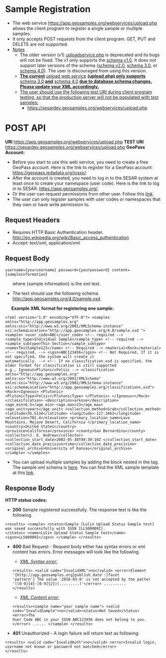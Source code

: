 # Sample Registration
- The web service https://app.geosamples.org/webservices/upload.php allows the client program to register a single sample or multiple samples.
- It only accepts POST requests from the client program. GET, PUT and DELETE are not supported.
- <ins>Notes</ins>
  - The older version (v1) [uploadservice.php](https://app.geosamples.org/webservices/uploadservice.php) is deprecated and its bugs will not be fixed. The v1 only supports the [schema v1.0](https://app.geosamples.org/sample.xsd). It does not support later versions of the schema ([schema v2.0](https://app.geosamples.org/samplev2.xsd), [schema 3.0](https://app.geosamples.org/3.0/sample.xsd), or [schema 4.0](https://app.geosamples.org/4.0/sample.xsd)). The user is discouraged from using this version.
  - **<ins>The current</ins>** [upload web service](https://app.geosamples.org/upload.php) **<ins>(upload.php) only supports</ins>** [schema 3.0](https://app.geosamples.org/3.0/sample.xsd) **<ins>and</ins>** [schema 4.0](https://app.geosamples.org/4.0/sample.xsd) **<ins>due to database schema changes. Please update your XML accordingly.</ins>**
  - <ins>The user should use the following test URI during client program testing, so that the production server will not be populated with test samples:</ins>
     - https://sesardev.geosamples.org/webservices/upload.php  
    
# POST API
**URI** https://app.geosamples.org/webservices/upload.php **TEST URI** https://sesardev.geosamples.org/webservices/upload.php **GeoPass Account:**
- Before you start to use this web service, you need to create a free GeoPass account. Here is the link to register for a GeoPass account: https://geopass.iedadata.org/josso/.
- After the account is created, you need to log in to the SESAR system at least once to create your namespace (user code). Here is the link to log in to SESAR: https://app.geosamples.org/.
- Or the user can request permissions from other user. Follow this [link](https://geopass.iedadata.org/josso/).
- The user can only register samples with user codes or namespaces that they own or have write permission to.

## Request Headers
- Requires HTTP Basic Authentication header. http://en.wikipedia.org/wiki/Basic_access_authentication
- Accept: text/xml, application/xml

## Request Body
```
username={yourusername} password={yourpassword} content={sampleinformation}
```
&nbsp;&nbsp;&nbsp;&nbsp;&nbsp;&nbsp;where {sample information} is the xml text.

- The text should use the following schema. http://app.geosamples.org/4.0/sample.xsd.

&nbsp;&nbsp;&nbsp;&nbsp;&nbsp;**Example XML format for registering one sample:**

```
<?xml version="1.0" encoding="UTF-8"?> <samples xmlns="http://app.geosamples.org" 
xmlns:xsi="http://www.w3.org/2001/XMLSchema-instance" xsi:schemaLocation="http://app.geosamples.org/4.0/sample.xsd "> 
<sample> <user_code>ABC</user_code> <!-- required --> <sample_type>Individual Sample</sample_type> <!-- required --> 
<sample_subtype>Thin Section</sample_subtype> <name>TestSample123</name> <!-- Required --> <material>Rock</material> 
<!-- required, --> <igsn>ABC123456</igsn> <!-- Not Required, If it is not specified, the system will create it 
automatically. --> <!-- If no classification.xsd is specified, the older format for classification is still supported 
e.g., Igneous>Plutonic>Felsic --> <classification xmlns="http://app.geosamples.org" 
xmlns:xs="http://www.w3.org/2001/XMLSchema" xmlns:xsi="http://www.w3.org/2001/XMLSchema-instance" 
xsi:schemaLocation="http://app.geosamples.org/classifications.xsd"> <Rock><Igneous> <Plutonic> 
<PlutonicType>Felsic</PlutonicType> </Plutonic> </Igneous></Rock> </classification> <description>arkose</description> 
<age_min>6.5</age_min> <age_max>13</age_max> <age_unit>years</age_unit> <collection_method>Grab</collection_method> 
<latitude>35.5134</latitude> <longitude>-117.3463</longitude> <elevation>781.4</elevation> <primary_location_name>Lava 
Mountains, Mojave Desert, California </primary_location_name> <country>United States</country> 
<province>California</province> <county>San Bernardino</county> <collector>J. E. Andrew</collector> 
<collection_start_date>2002-05-30T09:30:10Z </collection_start_date> 
<collection_date_precision>time</collection_date_precision> <original_archive>University of Kansas</original_archive> 
</sample> </samples>
```

- You can upload multiple samples by adding the <sample></sample> block nested in the <samples></samples> tag. The sample xml schema is [here](https://app.geosamples.org/4.0/sample.xsd). You can find the XML sample template at this [link](https://app.geosamples.org/4.0/sample.xml).

## Response Body  
**HTTP status codes:**  
- **200** Sample registered successfully. The response text is like the following.
```
<results> <sample> <status>Sample [Lulin Upload Status Sample test] was saved successfully with IGSN [LLS00009I].
</status> <name>Lulin Upload Status Sample test</name> <igsn>LLS00009I</igsn> </sample> </results>
```
- **400** Bad Request - Request body either has syntax errors or xml content has errors. Error messages will look like the following.
  - <ins>*XML Syntax error:*</ins>
  
  ```
  <results> <valid code="InvalidXML">no</valid> <error>Element '{http://app.geosamples.org}publish_date':[facet
  'pattern'] The value '2016-03-0' is not accepted by the patter '([0-9]{4}-[0-9]{2})(.........)'</error> ..........
  </results>
  ```
  
  - <ins>*XML Content error:*</ins>
  ``` 
  <results><sample name="your sample name"> <valid code="InvalidSample">no</valid><status>Not Saved</status> <error>The
  User Code ABC in your IGSN ABC123456 does not belong to you.</error> ...... </sample> </results>
  ```
- **401** Unauthorized - A login failure will return text as following:
```
<results> <valid code="InvalidAuth">no</valid> <error>Invalid login, username not known or password not matched</error>
</results>
```

  
